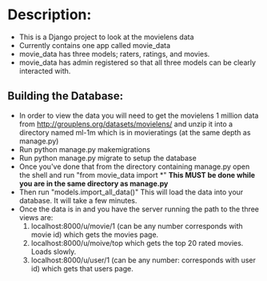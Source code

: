 # Description:

* This is a Django project to look at the movielens data
* Currently contains one app called movie_data
* movie_data has three models; raters, ratings, and movies.
* movie_data has admin registered so that all three models can be clearly interacted with.

## Building the Database:

* In order to view the data you will need to get the movielens 1 million data from http://grouplens.org/datasets/movielens/ and unzip it into a directory named ml-1m which is in movieratings (at the same depth as manage.py)
* Run python manage.py makemigrations
* Run python manage.py migrate to setup the database
* Once you've done that from the directory containing manage.py open the shell and run "from movie_data import \*" <strong>This MUST be done while you are in the same directory as manage.py</strong>
* Then run "models.import_all_data()" This will load the data into your database.  It will take a few minutes.
* Once the data is in and you have the server running the path to the three views are:
  1. localhost:8000/u/movie/1 (can be any number corresponds with movie id) which gets the movies page.
  1. localhost:8000/u/moive/top which gets the top 20 rated movies. Loads slowly.
  1. localhost:8000/u/user/1 (can be any number: corresponds with user id) which gets that users page.
